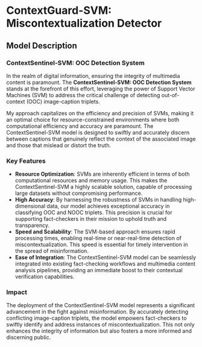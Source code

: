 # ContextGuard-SVM: Miscontextualization Detector
## Model Description

### ContextSentinel-SVM: OOC Detection System

In the realm of digital information, ensuring the integrity of multimedia content is paramount. The **ContextSentinel-SVM: OOC Detection System** stands at the forefront of this effort, leveraging the power of Support Vector Machines (SVM) to address the critical challenge of detecting out-of-context (OOC) image-caption triplets. 

My approach capitalizes on the efficiency and precision of SVMs, making it an optimal choice for resource-constrained environments where both computational efficiency and accuracy are paramount. The ContextSentinel-SVM model is designed to swiftly and accurately discern between captions that genuinely reflect the context of the associated image and those that mislead or distort the truth.

### Key Features

- **Resource Optimization**: SVMs are inherently efficient in terms of both computational resources and memory usage. This makes the ContextSentinel-SVM a highly scalable solution, capable of processing large datasets without compromising performance.
- **High Accuracy**: By harnessing the robustness of SVMs in handling high-dimensional data, our model achieves exceptional accuracy in classifying OOC and NOOC triplets. This precision is crucial for supporting fact-checkers in their mission to uphold truth and transparency.
- **Speed and Scalability**: The SVM-based approach ensures rapid processing times, enabling real-time or near-real-time detection of miscontextualization. This speed is essential for timely intervention in the spread of misinformation.
- **Ease of Integration**: The ContextSentinel-SVM model can be seamlessly integrated into existing fact-checking workflows and multimedia content analysis pipelines, providing an immediate boost to their contextual verification capabilities.

### Impact

The deployment of the ContextSentinel-SVM model represents a significant advancement in the fight against misinformation. By accurately detecting conflicting image-caption triplets, the model empowers fact-checkers to swiftly identify and address instances of miscontextualization. This not only enhances the integrity of information but also fosters a more informed and discerning public.

